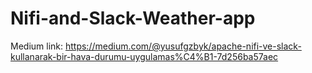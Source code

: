 # Nifi-and-Slack-Weather-app
Medium link: https://medium.com/@yusufgzbyk/apache-nifi-ve-slack-kullanarak-bir-hava-durumu-uygulamas%C4%B1-7d256ba57aec
